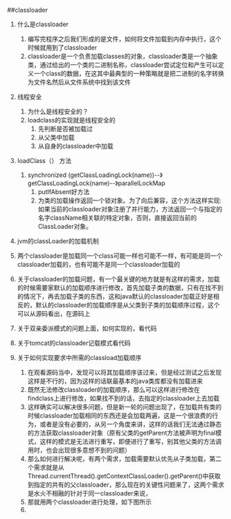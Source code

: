 ##classloader
1. 什么是classloader
	1. 编写完程序之后我们形成的是文件，如何将文件加载到内存中执行，这个时候就用到了classloader
	2. classloader是一个负责加载classes的对象，classloader类是一个抽象类，通过给出的一个类的二进制名称，classloader尝试定位和产生可以定义一个class的数据，在这其中最典型的一种策略就是把二进制的名字转换为文件名然后从文件系统中找到该文件
1. 线程安全
	1. 为什么是线程安全的？
	2. loadclass的实现就是线程安全的
		1. 先判断是否被加载过
		2. 从父类中加载
		3. 从自身的classloader中加载

3. loadClass（） 方法
	1. synchronized (getClassLoadingLock(name))--》getClassLoadingLock(name)--》parallelLockMap
		1. putIfAbsent好方法
		2. 为类的加载操作返回一个锁对象。为了向后兼容，这个方法这样实现:如果当前的classloader对象注册了并行能力，方法返回一个与指定的名字className相关联的特定对象，否则，直接返回当前的ClassLoader对象。
3. jvm的classLoader的加载机制
4. 两个classloader是加载同一个class可能一样也可能不一样，有可能是同一个classloader加载的，也有可能不是同一个classloader加载的
5. 关于classloader的加载问题，有一个最关键的地方就是有这样的需求，加载的时候需要家默认的加载顺序进行修改，首先加载子类的数据，只有在找不到的情况下，再去加载子类的东西，这和java默认的classloader加载正好是相反的，默认的classloader的加载顺序是从父类到子类的加载顺序过程，这个可以从源码看出，在源码上
6. 关于双亲委派模式的问题上面，如何实现的，看代码
7. 关于tomcat的classloader记载模式看代码
8. 关于如何实现要求中所需的classload加载顺序
	1. 在观看源码当中，发现可以将其加载顺序该过来，但是经过测试之后发现这样是不行的，因为这样的话联最基本的java类库都没有加载进来
	2. 既然无法修改classloader的加载顺序，那么可以这样进行修改在findclass上进行修改，如果找不到的话，去指定的classloader上去加载
	3. 这样确实可以解决很多问题，但是新一轮的问题出现了，在加载共有类的时候classloader加载相同的东西还是会加载两遍，这是一个很浪费的行为，或者是没有必要的，从另一个角度来讲，这样的话我们无法通过静态的方法获取classloader对象（原有父类的getParent方法被声明为final模式，这样的模式是无法进行重写，即便进行了重写，别其他父类的方法调用时，也会出现很多意想不到的问题）
	4. 那么如何进行解决呢，有两个需求，加载需要默认优先从子类加载，第二个需求就是从Thread.currentThread().getContextClassLoader().getParent()中获取到指定的共有的父classloader，那么现在的关键性问题来了，这两个需求是水火不相融的针对于同一classloader来说，
	5. 那就用两个classloader进行处理，如下图所示
	6. 